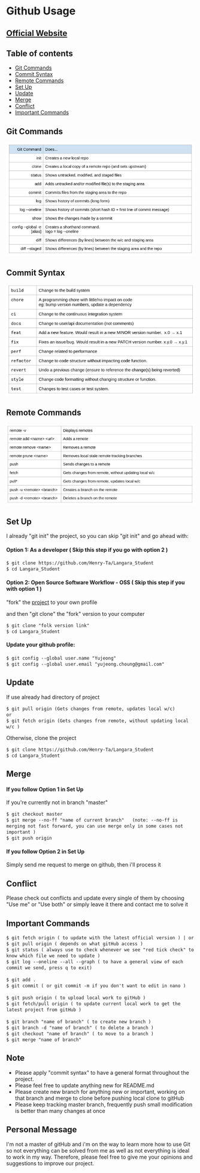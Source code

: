 # Github Usage

## [Official Website](https://langarastudent.herokuapp.com/)

## Table of contents
* [Git Commands](#git-commands)
* [Commit Syntax](#commit-syntax)
* [Remote Commands](#remote-commands)
* [Set Up](#set-up)
* [Update](#update)
* [Merge](#merge)
* [Conflict](#conflict)
* [Important Commands](#important-commands)

## Git Commands
![](./screenshot/git_basic_commands.png)

## Commit Syntax
![](./screenshot/commits_syntax.png)

## Remote Commands
![](./screenshot/remote_commands.png)

## Set Up

I already "git init" the project, so you can skip "git init" and go ahead with: 

#### Option 1: As a developer ( Skip this step if you go with option 2 ) 

```
$ git clone https://github.com/Henry-Ta/Langara_Student
$ cd Langara_Student
```

#### Option 2: Open Source Software Workflow - OSS ( Skip this step if you with option 1 )

"fork" the [project](https://github.com/Henry-Ta/Langara_Student) to your own profile

and then "git clone" the "fork" version to your computer

```
$ git clone "folk version link"
$ cd Langara_Student
```

#### Update your github profile:

```
$ git config --global user.name "Yujeong"
$ git config --global user.email "yujeong.choung@gmail.com"
```

## Update

If use already had directory of project

```
$ git pull origin (Gets changes from remote, updates local w/c)
or
$ git fetch origin (Gets changes from remote, without updating local w/c )
```
Otherwise, clone the project

```
$ git clone https://github.com/Henry-Ta/Langara_Student
$ cd Langara_Student
```

## Merge
#### If you follow Option 1 in Set Up

If you're currently not in branch "master"

```
$ git checkout master
$ git merge --no-ff "name of current branch"   (note: --no-ff is merging not fast forward, you can use merge only in some cases not important )
$ git push origin
```

#### If you follow Option 2 in Set Up
Simply send me request to merge on github, then i'll process it

## Conflict 

Please check out conflicts and update every single of them by choosing "Use me" or "Use both" or simply leave it there and contact me to solve it

## Important Commands

```
$ git fetch origin ( to update with the latest official version ) | or $ git pull origin ( depends on what gitHub access )
$ git status ( always use to check whenever we see "red tick check" to know which file we need to update )
$ git log --oneline --all --graph ( to have a general view of each commit we send, press q to exit)

$ git add .
$ git commit ( or git commit -m if you don't want to edit in nano )

$ git push origin ( to upload local work to gitHub )
$ git fetch/pull origin ( to update current local work to get the latest project from gitHub )

$ git branch "name of branch" ( to create new branch )
$ git branch -d "name of branch" ( to delete a branch )
$ git checkout "name of branch" ( to move to a branch )
$ git merge "name of branch"
```

## Note

* Please apply "commit syntax" to have a general format throughout the project.
* Please feel free to update anything new for README.md
* Please create new branch for anything new or important, working on that branch and merge to clone before pushing local clone to gitHub
* Please keep tracking master branch, frequently push small modification is better than many changes at once

## Personal Message

 I'm not a master of gitHub and i'm on the way to learn more how to use Git so not everything can be solved from me as well as not everything is ideal to work in my way. Therefore, please feel free to give me your opinions and suggestions to improve our project.
